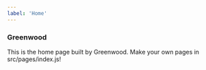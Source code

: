 ```yaml
---
label: 'Home'
---
```


### Greenwood

This is the home page built by Greenwood. Make your own pages in src/pages/index.js!